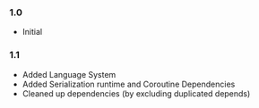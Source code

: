 ### 1.0
* Initial
### 1.1
* Added Language System
* Added Serialization runtime and Coroutine Dependencies
* Cleaned up dependencies (by excluding duplicated depends)